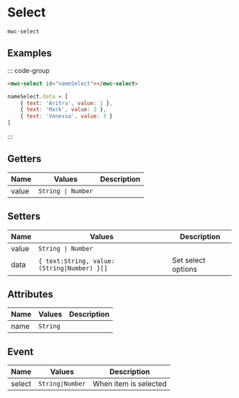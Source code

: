 <script setup>
    import Preview from '../components/Preview.vue'
</script>

# Select
`mwc-select`

## Examples
::: code-group
```html
<mwc-select id="nameSelect"></mwc-select>
```
```js
nameSelect.data = [
    { text: 'Aritra', value: 1 },
    { text: 'Mark', value: 2 },
    { text: 'Venessa', value: 3 }
]
```
:::
<Preview html="
    <mwc-select id=&quot;nameSelect&quot;></mwc-select>
    <script>
        document.addEventListener('DOMContentLoaded', () => {
            nameSelect.data = [
                { text: 'Aritra', value: 1 },
                { text: 'Mark', value: 2 },
                { text: 'Venessa Williams', value: 3 }
            ]
        })
    </script>
" />

## Getters
| Name      | Values    | Description       |
| ---       | ---       | ---               |
| value | `String \| Number` ||

## Setters
| Name      | Values    | Description       |
| ---       | ---       | ---               |
| value | `String \| Number` ||
| data | `{ text:String, value:(String\|Number) }[]` | Set select options |

## Attributes
| Name      | Values    | Description       |
| ---       | ---       | ---               |
| name | `String` ||

## Event
| Name      | Values    | Description       |
| ---       | ---       | ---               |
| select | `String\|Number` | When item is selected |